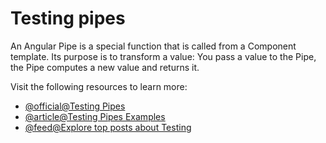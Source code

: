 # Testing pipes

An Angular Pipe is a special function that is called from a Component template. Its purpose is to transform a value: You pass a value to the Pipe, the Pipe computes a new value and returns it.

Visit the following resources to learn more:

- [@official@Testing Pipes](https://angular.dev/guide/testing/pipes)
- [@article@Testing Pipes Examples](https://testing-angular.com/testing-pipes/)
- [@feed@Explore top posts about Testing](https://app.daily.dev/tags/testing?ref=roadmapsh)
